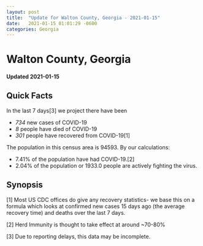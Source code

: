 ```yaml
---
layout: post
title:  "Update for Walton County, Georgia - 2021-01-15"
date:   2021-01-15 01:01:29 -0600
categories: Georgia
---
```


# Walton County, Georgia
#### Updated 2021-01-15

## Quick Facts

In the last 7 days[3] we project there have been
- *734* new cases of COVID-19
- *8* people have died of COVID-19
- *301* people have recovered from COVID-19[1]

The population in this census area is 94593. By our calculations:
- 7.41% of the population have had COVID-19.[2]
- 2.04% of the population or 1933.0 people are actively fighting the virus.

## Synopsis




[1] Most US CDC offices do give any recovery statistics- we base this on a formula which looks at confirmed new cases
15 days ago (the average recovery time) and deaths over the last 7 days.

[2] Herd Immunity is thought to take effect at around ~70-80%

[3] Due to reporting delays, this data may be incomplete.
 
    